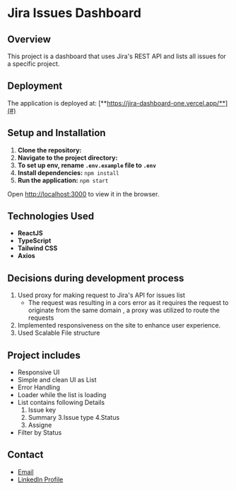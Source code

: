 # **Jira Issues Dashboard**

## **Overview**
This project is a dashboard that uses Jira's REST API and lists all issues for a specific project. 

## **Deployment**
The application is deployed at: [**https://jira-dashboard-one.vercel.app/**](#)

## **Setup and Installation**
1. **Clone the repository:**
2. **Navigate to the project directory:**
3. **To set up env, rename `.env.example` file to `.env`** 
4. **Install dependencies:** `npm install`
5. **Run the application:** `npm start`


Open [http://localhost:3000](http://localhost:3000) to view it in the browser.


## **Technologies Used**
- **ReactJS**
- **TypeScript**
- **Tailwind CSS**
- **Axios**
  

## **Decisions during development process**
1. Used proxy for making request to Jira's API for issues list
    - The request was resulting in a cors error as it requires the request to originate from the same domain , a proxy was utilized to route the requests
2. Implemented responsiveness on the site to enhance user experience.
3. Used Scalable File structure


## **Project includes**
- Responsive UI
- Simple and clean UI as List
- Error Handling
- Loader while the list is loading
- List contains following Details
     1. Issue key 
     2. Summary 
     3.Issue type 
     4.Status
    5. Assigne
- Filter by Status

## **Contact**
-  [Email](sukriti.singh899@gmail.com)
-  [LinkedIn Profile](https://www.linkedin.com/in/sukritee-singh/)
